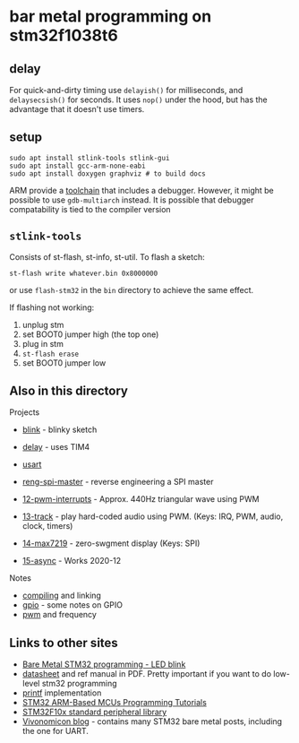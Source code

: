 # bar metal programming on stm32f1038t6

## delay

For quick-and-dirty timing use `delayish()` for milliseconds,
and `delaysecsish()` for seconds. It uses `nop()` under the
hood, but has the advantage that it doesn't use timers.



## setup

```
sudo apt install stlink-tools stlink-gui
sudo apt install gcc-arm-none-eabi
sudo apt install doxygen graphviz # to build docs
```
ARM provide a [toolchain](https://developer.arm.com/tools-and-software/open-source-software/developer-tools/gnu-toolchain/gnu-rm/downloads) that includes a debugger. However, it might be possible to use `gdb-multiarch` instead. It is possible that debugger compatability is tied to the compiler version


## `stlink-tools`

Consists of st-flash, st-info, st-util. To flash a sketch:
```
st-flash write whatever.bin 0x8000000
```
or use `flash-stm32` in the `bin` directory to achieve the same effect. 

If flashing not working:

1. unplug stm
2. set BOOT0 jumper high (the top one)
3. plug in stm
4. `st-flash erase`
5. set BOOT0 jumper low


## Also in this directory

Projects
* [blink](blink) - blinky sketch
* [delay](delay) - uses TIM4
* [usart](usart)
* [reng-spi-master](reng-spi-master) - reverse engineering a SPI master

* [12-pwm-interrupts](12-pwm-interrupts) - Approx. 440Hz triangular wave using PWM
* [13-track](13-track) - play hard-coded audio using PWM. (Keys: IRQ, PWM, audio, clock, timers)
* [14-max7219](14-max7219) - zero-swgment display (Keys: SPI)
* [15-async](15-async) - Works 2020-12

Notes
* [compiling](compiling.md) and linking
* [gpio](gpio.md) - some notes on GPIO
* [pwm](pwm.md) and frequency


## Links to other sites
* [Bare Metal STM32 programming - LED blink](https://freeelectron.ro/bare-metal-stm32-led-blink/)
* [datasheet](https://github.com/freeelectron-ro/stm32_playground/tree/master/doc) and ref manual in PDF. Pretty important if you want to do low-level stm32 programming
* [printf](https://github.com/embeddedartistry/printf/blob/89c4cfe96f0340065ad6eb17eeaa508f3eea5f25/printf.c) implementation
* [STM32 ARM-Based MCUs Programming Tutorials](https://deepbluembedded.com/stm32-arm-programming-tutorials/)
* [STM32F10x standard peripheral library](https://www.st.com/content/st_com/en/products/embedded-software/mcu-mpu-embedded-software/stm32-embedded-software/stm32-standard-peripheral-libraries/stsw-stm32054.html)
* [Vivonomicon blog](https://vivonomicon.com/) - contains many STM32 bare metal posts, including the one for UART.
